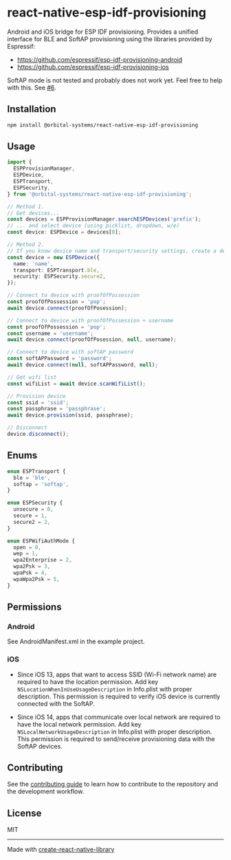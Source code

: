 # react-native-esp-idf-provisioning

Android and iOS bridge for ESP IDF provisioning. Provides a unified interface for BLE and SoftAP provisioning using the libraries provided by Espressif:

- https://github.com/espressif/esp-idf-provisioning-android
- https://github.com/espressif/esp-idf-provisioning-ios

SoftAP mode is not tested and probably does not work yet. Feel free to help with this. See [#6](https://github.com/orbital-systems/react-native-esp-idf-provisioning/issues/6).

## Installation

```sh
npm install @orbital-systems/react-native-esp-idf-provisioning
```

## Usage

```ts
import {
  ESPProvisionManager,
  ESPDevice,
  ESPTransport,
  ESPSecurity,
} from '@orbital-systems/react-native-esp-idf-provisioning';

// Method 1.
// Get devices...
const devices = ESPProvisionManager.searchESPDevices('prefix');
// ... and select device (using picklist, dropdown, w/e)
const device: ESPDevice = devices[0];

// Method 2.
// If you know device name and transport/security settings, create a device class instance
const device = new ESPDevice({
  name: 'name',
  transport: ESPTransport.ble,
  security: ESPSecurity.secure2,
});

// Connect to device with proofOfPossession
const proofOfPossession = 'pop';
await device.connect(proofOfPosession);

// Connect to device with proofOfPossession + username
const proofOfPossession = 'pop';
const username = 'username';
await device.connect(proofOfPosession, null, username);

// Connect to device with softAP password
const softAPPassword = 'password';
await device.connect(null, softAPPassword, null);

// Get wifi list
const wifiList = await device.scanWifiList();

// Provision device
const ssid = 'ssid';
const passphrase = 'passphrase';
await device.provision(ssid, passphrase);

// Disconnect
device.disconnect();
```

## Enums

```ts
enum ESPTransport {
  ble = 'ble',
  softap = 'softap',
}

enum ESPSecurity {
  unsecure = 0,
  secure = 1,
  secure2 = 2,
}

enum ESPWifiAuthMode {
  open = 0,
  wep = 1,
  wpa2Enterprise = 2,
  wpa2Psk = 3,
  wpaPsk = 4,
  wpaWpa2Psk = 5,
}
```

## Permissions

### Android

See AndroidManifest.xml in the example project.

### iOS

- Since iOS 13, apps that want to access SSID (Wi-Fi network name) are required to have the location permission. Add key `NSLocationWhenInUseUsageDescription` in Info.plist with proper description. This permission is required to verify iOS device is currently connected with the SoftAP.

- Since iOS 14, apps that communicate over local network are required to have the local network permission. Add key `NSLocalNetworkUsageDescription` in Info.plist with proper description. This permission is required to send/receive provisioning data with the SoftAP devices.

## Contributing

See the [contributing guide](CONTRIBUTING.md) to learn how to contribute to the repository and the development workflow.

## License

MIT

---

Made with [create-react-native-library](https://github.com/callstack/react-native-builder-bob)
